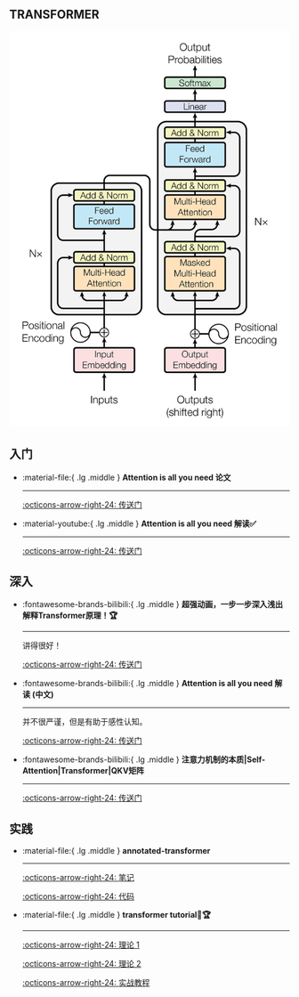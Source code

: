 ## __TRANSFORMER__

![](transformer.png)

## __入门__

<div class="grid cards" markdown>

-   :material-file:{ .lg .middle } __Attention is all you need 论文__ 

    ---


    [:octicons-arrow-right-24: <a href="https://arxiv.org/abs/1706.03762" target="_blank"> 传送门 </a>](#)

-   :material-youtube:{ .lg .middle } __Attention is all you need 解读✅__ 

    ---


    [:octicons-arrow-right-24: <a href="https://www.bilibili.com/video/BV1pu411o7BE/?spm_id_from=333.1387.collection.video_card.click&vd_source=5a427660f0337fedc22d4803661d493f" target="_blank"> 传送门 </a>](#)

</div>



## __深入__

<div class="grid cards" markdown>

-   :fontawesome-brands-bilibili:{ .lg .middle } __超强动画，一步一步深入浅出解释Transformer原理！🏆__ 

    ---

    讲得很好！

    [:octicons-arrow-right-24: <a href="https://www.youtube.com/watch?v=4Bdc55j80l8" target="_blank"> 传送门 </a>](#)

-   :fontawesome-brands-bilibili:{ .lg .middle } __Attention is all you need 解读 (中文)__ 

    ---
    并不很严谨，但是有助于感性认知。

    [:octicons-arrow-right-24: <a href="https://www.bilibili.com/video/BV14m421u7EM/?spm_id_from=333.337.search-card.all.click&vd_source=5a427660f0337fedc22d4803661d493f" target="_blank"> 传送门 </a>](#)

-   :fontawesome-brands-bilibili:{ .lg .middle } __注意力机制的本质|Self-Attention|Transformer|QKV矩阵__ 

    ---

    [:octicons-arrow-right-24: <a href="https://www.bilibili.com/video/BV1dt4y1J7ov/?spm_id_from=333.788.recommend_more_video.0&vd_source=5a427660f0337fedc22d4803661d493f" target="_blank"> 传送门 </a>](#)

</div>

## __实践__

<div class="grid cards" markdown>

-   :material-file:{ .lg .middle } __annotated-transformer__ 

    ---


    [:octicons-arrow-right-24: <a href="http://nlp.seas.harvard.edu/annotated-transformer" target="_blank"> 笔记 </a>](#)

    [:octicons-arrow-right-24: <a href="https://github.com/harvardnlp/annotated-transformer" target="_blank"> 代码 </a>](#)

-   :material-file:{ .lg .middle } __transformer tutorial🎯🏆__ 

    ---

    [:octicons-arrow-right-24: <a href="https://medium.com/towards-data-science/all-you-need-to-know-about-attention-and-transformers-in-depth-understanding-part-1-552f0b41d021" target="_blank"> 理论 1 </a>](#)

    [:octicons-arrow-right-24: <a href="https://medium.com/towards-data-science/all-you-need-to-know-about-attention-and-transformers-in-depth-understanding-part-2-bf2403804ada" target="_blank"> 理论 2 </a>](#)

    [:octicons-arrow-right-24: <a href="https://medium.com/towards-data-science/build-your-own-transformer-from-scratch-using-pytorch-84c850470dcb" target="_blank"> 实战教程 </a>](#)

</div>